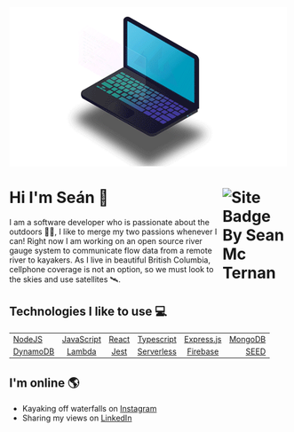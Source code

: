   <img src="https://github.com/SeanMcTernan/SeanMcTernan/blob/main/Site_logo.gif?raw=true" alt="Sean Mc Ternan GitHub Motion Graphic" align="center">

# Hi I'm Seán 👋  <a href="https://github.com/SeanMcTernan" target="_blank"><img src="https://raw.githubusercontent.com/SeanMcTernan/SeanMcTernan/7c1dcc08830e2087866a9d06c1f37d7b431edf82/ReadMe_Images/ReadMe_Badge_Small.svg" alt="Site Badge By Sean Mc Ternan" width="120" align="right"/></a>


I am a software developer who is passionate about the outdoors 🌱🌲, I like to merge my two passions whenever I can! Right now I am working on an open source river gauge system to communicate flow data from a remote river to kayakers. As I live in beautiful British Columbia, cellphone coverage is not an option, so we must look to the skies and use satellites 🛰️. 

## Technologies I like to use 💻             

|             |                             |                             |                             |                             |               |             
| :---        |           :----:            |           :----:            |           :----:            |           :----:            |          ---: |
| [NodeJS](https://nodejs.org/en/)     | [JavaScript](https://www.javascript.com/)                  | [React](https://reactjs.org/)                       | [Typescript](https://www.typescriptlang.org/) | [Express.js](https://expressjs.com/)                | [MongoDB](https://www.mongodb.com/)        |
| [DynamoDB](https://aws.amazon.com/dynamodb/)     | [Lambda](https://aws.amazon.com/lambda/)                     | [Jest](https://jestjs.io/)                   | [Serverless](https://expressjs.com/)                  | [Firebase](https://expressjs.com/)                    | [SEED](https://expressjs.com/) | [Jest](https://expressjs.com/)          |


## I'm online 🌎

- Kayaking off waterfalls on <a href="https://www.instagram.com/whatsthekracken">Instagram</a>
- Sharing my views on <a href="https://www.linkedin.com/in/seanmcternan">LinkedIn</a>
